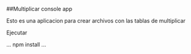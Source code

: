 ##Multiplicar console app

Esto es una aplicacion para crear archivos con las tablas de multiplicar

Ejecutar

...
npm install
...